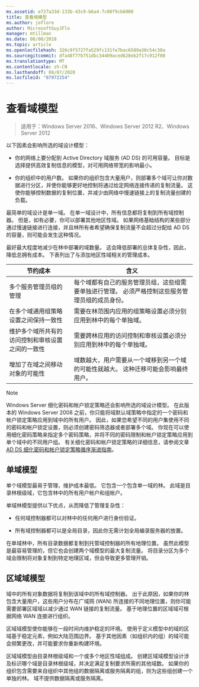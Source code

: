 ```yaml
---
ms.assetid: e727a33d-133b-43c9-b6a4-7c00f9cb6000
title: 查看域模型
ms.author: joflore
author: MicrosoftGuyJFlo
manager: mtillman
ms.date: 08/08/2018
ms.topic: article
ms.openlocfilehash: 326c9f5727fa529fc131fe7bac6589a30c54c30a
ms.sourcegitcommit: dfa48f77b751dbc34409aced628eb2f17c912f08
ms.translationtype: MT
ms.contentlocale: zh-CN
ms.lasthandoff: 08/07/2020
ms.locfileid: "87972254"
---
```

# <a name="reviewing-the-domain-models"></a>查看域模型

> 适用于：Windows Server 2016、Windows Server 2012 R2、Windows Server 2012

以下因素会影响所选的域设计模型：

- 你的网络上要分配到 Active Directory 域服务 (AD DS) 的可用容量。 目标是选择提供高效复制信息的模型，对可用网络带宽的影响最小。

- 你的组织中的用户数。 如果你的组织包含大量用户，则部署多个域可让你对数据进行分区，并使你能够更好地控制将通过给定网络连接传递的复制流量。 这使你能够控制数据的复制位置，并减少由网络中慢速链接上的复制流量创建的负载。

最简单的域设计是单一域。 在单一域设计中，所有信息都将复制到所有域控制器。 但是，如有必要，你可以部署其他地区性域。 如果网络基础结构的某些部分通过慢速链接进行连接，并且林所有者希望确保复制流量不会超过分配给 AD DS 的容量，则可能会发生这种情况。

最好最大程度地减少在林中部署的域数量。 这会降低部署的总体复杂性，因此，降低总拥有成本。 下表列出了与添加地区性域相关的管理成本。

| 节约成本     | 含义     |
| -------- | ---------------- |
| 多个服务管理员组的管理|每个域都有自己的服务管理员组，这些组需要单独进行管理。 必须严格控制这些服务管理员组的成员身份。|
| 在多个域通用组策略设置之间保持一致性 | 需要在林范围内应用的组策略设置必须分别应用到林中的每个单独域。 |
| 维护多个域所共有的访问控制和审核设置之间的一致性 | 需要跨林应用的访问控制和审核设置必须分别应用到林中的每个单独域。 |
| 增加了在域之间移动对象的可能性 | 域数越大，用户需要从一个域移到另一个域的可能性就越大。 这种迁移可能会影响最终用户。 |

> [!NOTE]
> Windows Server 细化密码和帐户锁定策略还会影响所选的域设计模型。 在此版本的 Windows Server 2008 之前，你只能将域默认域策略中指定的一个密码和帐户锁定策略应用到域中的所有用户。 因此，如果您希望不同的用户集使用不同的密码和帐户锁定设置，则必须创建密码筛选器或者部署多个域。 你现在可以使用细化密码策略来指定多个密码策略，并将不同的密码限制和帐户锁定策略应用到单个域中的不同用户组。 有关细化密码和帐户锁定策略的详细信息，请参阅文章[AD DS 细化密码和帐户锁定策略循序渐进指南](/previous-versions/windows/it-pro/windows-server-2008-r2-and-2008/cc770842(v=ws.10))。

## <a name="single-domain-model"></a>单域模型

单个域模型最易于管理，维护成本最低。 它包含一个包含单一域的林。 此域是目录林根级域，它包含林中的所有用户帐户和组帐户。

单域林模型提供以下优点，从而降低了管理复杂性：

- 任何域控制器都可以对林中的任何用户进行身份验证。

- 所有域控制器都可以是全局目录，因此你无需计划全局编录服务器的放置。

在单域林中，所有目录数据都复制到托管域控制器的所有地理位置。 虽然此模型是最容易管理的，但它也会创建两个域模型的最大复制流量。 将目录分区为多个域会限制将对象复制到特定地理区域，但会导致更多管理开销。

## <a name="regional-domain-model"></a>区域域模型

域中的所有对象数据将复制到该域中的所有域控制器。 出于此原因，如果你的林包含大量用户，这些用户分布在广域网 (WAN) 所连接的不同地理位置，则你可能需要部署区域域以减少通过 WAN 链接的复制流量。 基于地理位置的区域域可根据网络 WAN 连接进行组织。

区域域模型使你能够在一段时间内维护稳定的环境。 使用于定义模型中的域的区域基于稳定元素，例如大陆范围边界。 基于其他因素（如组织内的组）的域可能会频繁更改，并可能要求你重新构建环境。

区域域模型由目录林根级域和一个或多个地区性域组成。 创建区域域模型设计涉及标识哪个域是目录林根级域，并决定满足复制要求所需的其他域数。 如果你的组织包含需要来自组织中其他组的数据隔离或服务隔离的组，则为这些组创建一个单独的林。 域不提供数据隔离或服务隔离。
